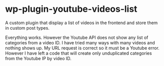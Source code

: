 # wp-plugin-youtube-videos-list
A custom plugin that display a list of videos in the frontend and store them in custom post types.

Everything works. However the Youtube API does not show any list of categories from a video ID. I have tried many ways with many videos and nothing shows up. My URL request is correct so it must be a Youtube error.
However I have left a code that will create only unduplicated categories from the Youtube IP by video ID.
